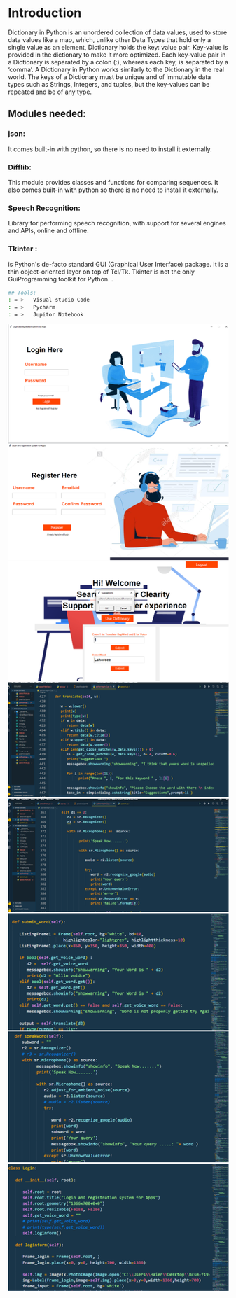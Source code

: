 # Introduction

    
  Dictionary in Python is an unordered collection of data values, used to store data values like a map, which, unlike other Data Types that hold only a single value as an element, Dictionary holds the key: value pair. Key-value is provided in the dictionary to make it more optimized. Each key-value pair in a Dictionary is separated by a colon (:), whereas each key, is separated by a ‘comma’.
A Dictionary in Python works similarly to the Dictionary in the real world. The keys of a Dictionary must be unique and of immutable data types such as Strings, Integers, and tuples, but the key-values can be repeated and be of any type.


## Modules needed:

### json: 
  It comes built-in with python, so there is no need to install it externally.
### Difflib: 
This module provides classes and functions for comparing sequences. It also comes built-in with python so there is no need to install it externally.
### Speech Recognition:
 Library for performing speech recognition, with support for several engines and APIs, online and offline.
### Tkinter : 
is Python's de-facto standard GUI (Graphical User Interface) package. It is a thin object-oriented layer on top of Tcl/Tk. Tkinter is not the only GuiProgramming toolkit for Python.
.

```bash
## Tools:
: = >	Visual studio Code 
: = >	Pycharm
: = >	Jupitor Notebook

```


![Images](images/login.png)
![Images](images/register.png)
![Images](images/suggestions.png)
![Images](images/code1.png)
![Images](images/code2.png)
![Images](images/code3.png)
![Images](images/code4.png)
![Images](images/code5.png)

